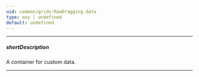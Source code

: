 ```yaml
---
uid: common/grids:RowDragging.data
type: any | undefined
default: undefined
---
```

---
##### shortDescription
A container for custom data.

---
